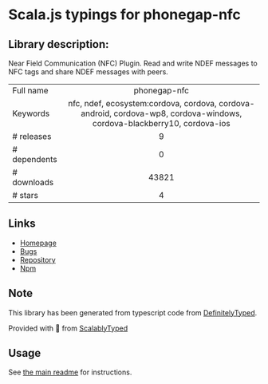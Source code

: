 
# Scala.js typings for phonegap-nfc


## Library description:
Near Field Communication (NFC) Plugin. Read and write NDEF messages to NFC tags and share NDEF messages with peers.

|                    |                 |
| ------------------ | :-------------: |
| Full name          | phonegap-nfc |
| Keywords           | nfc, ndef, ecosystem:cordova, cordova, cordova-android, cordova-wp8, cordova-windows, cordova-blackberry10, cordova-ios |
| # releases         | 9 |
| # dependents       | 0 |
| # downloads        | 43821 |
| # stars            | 4 |

## Links
- [Homepage](https://github.com/chariotsolutions/phonegap-nfc#readme)
- [Bugs](https://github.com/chariotsolutions/phonegap-nfc/issues)
- [Repository](https://github.com/chariotsolutions/phonegap-nfc)
- [Npm](https://www.npmjs.com/package/phonegap-nfc)
    


## Note
This library has been generated from typescript code from [DefinitelyTyped](https://definitelytyped.org).

Provided with :purple_heart: from [ScalablyTyped](https://github.com/oyvindberg/ScalablyTyped)

## Usage
See [the main readme](../../readme.md) for instructions.


